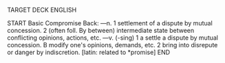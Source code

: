 TARGET DECK
ENGLISH

START
Basic
Compromise
Back: —n. 1 settlement of a dispute by mutual concession. 2 (often foll. By between) intermediate state between conflicting opinions, actions, etc. —v. (-sing) 1 a settle a dispute by mutual concession. B modify one's opinions, demands, etc. 2 bring into disrepute or danger by indiscretion. [latin: related to *promise]
END
